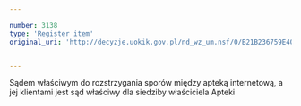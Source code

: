 ```yaml
---

number: 3138
type: 'Register item'
original_uri: 'http://decyzje.uokik.gov.pl/nd_wz_um.nsf/0/B21B236759E40376C12579F80044FC1B?OpenDocument'


---
```


Sądem właściwym do rozstrzygania sporów między apteką internetową, a jej klientami jest sąd właściwy dla siedziby właściciela Apteki
